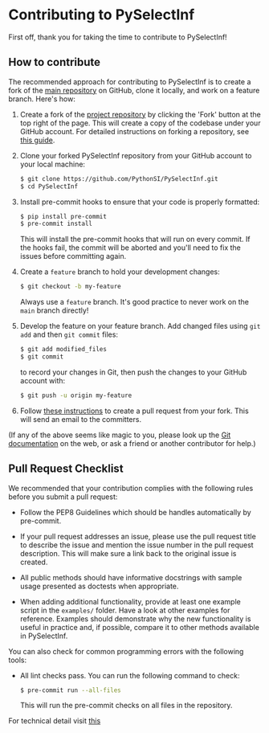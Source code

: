 Contributing to PySelectInf
===================

First off, thank you for taking the time to contribute to PySelectInf!

How to contribute
-----------------

The recommended approach for contributing to PySelectInf is to create a fork of the
[main repository](https://github.com/PythonSI/PySelectInf) on
GitHub, clone it locally, and work on a feature branch. Here's how:

1. Create a fork of the [project repository](https://github.com/PythonSI/PySelectInf)
   by clicking the 'Fork' button at the top right of the page. This will create
   a copy of the codebase under your GitHub account. For detailed instructions on
   forking a repository, see [this guide](https://help.github.com/articles/fork-a-repo/).

2. Clone your forked PySelectInf repository from your GitHub account to your local machine:

   ```bash
   $ git clone https://github.com/PythonSI/PySelectInf.git
   $ cd PySelectInf
   ```

3. Install pre-commit hooks to ensure that your code is properly formatted:

   ```bash
   $ pip install pre-commit
   $ pre-commit install
   ```

   This will install the pre-commit hooks that will run on every commit. If the hooks fail, the commit will be aborted and you'll need to fix the issues before committing again.

4. Create a ``feature`` branch to hold your development changes:

   ```bash
   $ git checkout -b my-feature
   ```

   Always use a ``feature`` branch. It's good practice to never work on the ``main`` branch directly!

5. Develop the feature on your feature branch. Add changed files using ``git add`` and then ``git commit`` files:

   ```bash
   $ git add modified_files
   $ git commit
   ```

   to record your changes in Git, then push the changes to your GitHub account with:

   ```bash
   $ git push -u origin my-feature
   ```

6. Follow [these instructions](https://help.github.com/articles/creating-a-pull-request-from-a-fork)
to create a pull request from your fork. This will send an email to the committers.

(If any of the above seems like magic to you, please look up the
[Git documentation](https://git-scm.com/documentation) on the web, or ask a friend or another contributor for help.)

Pull Request Checklist
----------------------

We recommended that your contribution complies with the
following rules before you submit a pull request:

-  Follow the PEP8 Guidelines which should be handles automatically by pre-commit.

-  If your pull request addresses an issue, please use the pull request title
   to describe the issue and mention the issue number in the pull request description. This will make sure a link back to the original issue is
   created.

-  All public methods should have informative docstrings with sample
   usage presented as doctests when appropriate.

-  When adding additional functionality, provide at least one
   example script in the ``examples/`` folder. Have a look at other
   examples for reference. Examples should demonstrate why the new
   functionality is useful in practice and, if possible, compare it
   to other methods available in PySelectInf.

You can also check for common programming errors with the following
tools:

- All lint checks pass. You can run the following command to check:

  ```bash
  $ pre-commit run --all-files
  ```

  This will run the pre-commit checks on all files in the repository.

For technical detail visit [this](https://github.com/PythonSI/PySelectInf/blob/main/.github/TECHNICAL_DETAILS.md)

<!-- - All tests pass. You can run the following command to check:

  ```bash
   $ pytest --durations=20 -v test/ --doctest-modules
  ```   

Bonus points for contributions that include a performance analysis with
a benchmark script and profiling output (please report on the mailing
list or on the GitHub issue). -->

